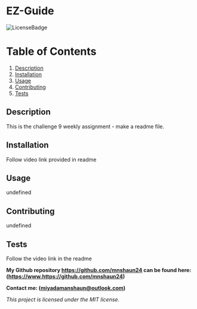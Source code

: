# EZ-Guide

  ![LicenseBadge](https://img.shields.io/badge/License-MIT-brightgreen)
  

  # Table of Contents
  1. [Description](#description)
  2. [Installation](#installation)
  3. [Usage](#usage)
  4. [Contributing](#contributing)
  5. [Tests](#tests)

  ## Description <a name="description"></a>
  This is the challenge 9 weekly assignment - make a readme file.

  ## Installation <a name="installation"></a>
  Follow video link provided in readme

  ## Usage <a name="usage"></a>
  undefined

  ## Contributing <a name="contributing"></a>
  undefined

  ## Tests <a name="tests"></a>
  Follow the video link in the readme

  **My Github repository https://github.com/mnshaun24 can be found here: (https://www.https://github.com/mnshaun24)**

  **Contact me: (miyadamanshaun@outlook.com)**  

  *This project is licensed under the MIT license.*
